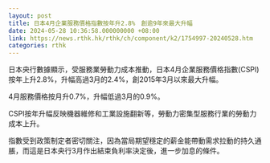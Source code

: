 ```yaml
---
layout: post
title: 日本4月企業服務價格指數按年升2.8%　創逾9年來最大升幅
date: 2024-05-28 10:36:58.000000000 +08:00
link: https://news.rthk.hk/rthk/ch/component/k2/1754997-20240528.htm
categories: rthk
---
```


日本央行數據顯示，受服務業勞動力成本推動，日本4月企業服務價格指數(CSPI)按年上升2.8%，升幅高過3月的2.4%，創2015年3月以來最大升幅。

4月服務價格按月升0.7%，升幅低過3月的0.9%。

CSPI按年升幅反映機器維修和工業設施翻新等，勞動力密集型服務行業的勞動力成本上升。

指數受到政策制定者密切關注，因為當局期望穩定的薪金能帶動需求拉動的持久通脹，而這是日本央行3月作出結束負利率決定後，進一步加息的條件。
